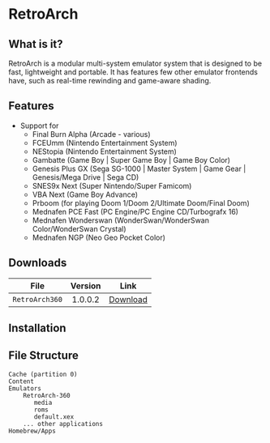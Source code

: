 # RetroArch

## What is it?

RetroArch is a modular multi-system emulator system that is designed to be fast, lightweight and portable. It has features few other emulator frontends have, such as real-time rewinding and game-aware shading.

## Features

* Support for
    - Final Burn Alpha (Arcade - various)
    - FCEUmm (Nintendo Entertainment System) 
    - NEStopia (Nintendo Entertainment System) 
    - Gambatte (Game Boy | Super Game Boy | Game Boy Color) 
    - Genesis Plus GX (Sega SG-1000 | Master System | Game Gear | Genesis/Mega Drive | Sega CD) 
    - SNES9x Next (Super Nintendo/Super Famicom)
    - VBA Next (Game Boy Advance)
    - Prboom (for playing Doom 1/Doom 2/Ultimate Doom/Final Doom)
    - Mednafen PCE Fast (PC Engine/PC Engine CD/Turbografx 16)
    - Mednafen Wonderswan (WonderSwan/WonderSwan Color/WonderSwan Crystal)
    - Mednafen NGP (Neo Geo Pocket Color)

## Downloads

| File           | Version | Link                                                                                           |
|----------------|:-------:|------------------------------------------------------------------------------------------------|
| `RetroArch360` | 1.0.0.2 | [Download](https://drive.google.com/file/d/1_AhGEs4LXfc9nY_Vw_XjmhkbeKSbTcW5/view?usp=sharing) |

## Installation

## File Structure

``` { .yaml .no-copy }
Cache (partition 0)
Content
Emulators
    RetroArch-360
       media
       roms
       default.xex
    ... other applications
Homebrew/Apps
```
